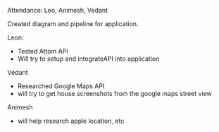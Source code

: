 Attendance: Leo, Animesh, Vedant

Created diagram and pipeline for application.

Leon: 
- Tested Attom API
- Will try to setup and integrateAPI into application

Vedant
- Researched Google Maps API
- will try to get house screenshots from the google maps street view

Animesh
- will help research apple location, etc
